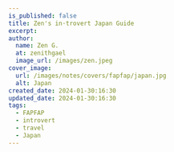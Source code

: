 ```yaml
---
is_published: false
title: Zen's in·trovert Japan Guide
excerpt:
author:
  name: Zen G.
  at: zenithgael
  image_url: /images/zen.jpeg
cover_image:
  url: /images/notes/covers/fapfap/japan.jpg
  alt: Japan
created_date: 2024-01-30:16:30
updated_date: 2024-01-30:16:30
tags:
  - FAPFAP
  - introvert
  - travel
  - Japan
---
```

